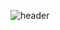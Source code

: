 ![header](https://capsule-render.vercel.app/api?type=Waving&color=auto&height=200&section=header&text=kongom2&fontSize=70&fontAlign=90)
<div align=end>
